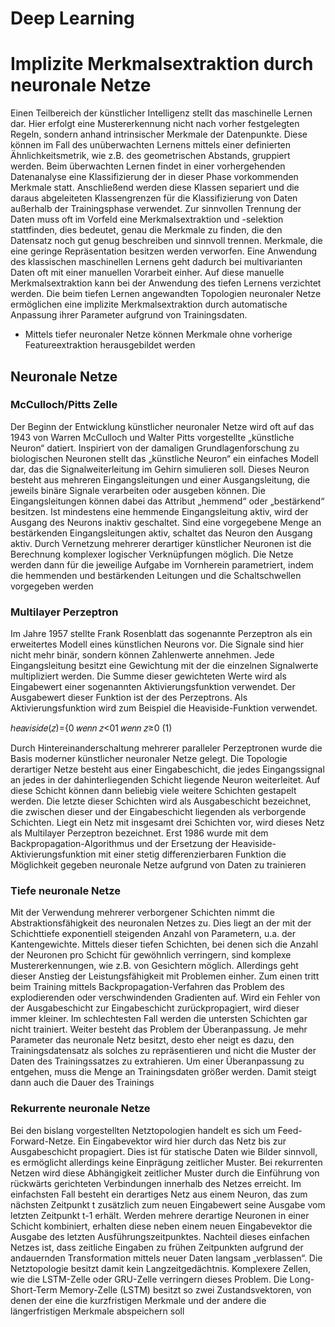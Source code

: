 # Deep Learning
# Implizite Merkmalsextraktion durch neuronale Netze
Einen Teilbereich der künstlicher Intelligenz stellt das maschinelle Lernen dar. Hier erfolgt eine Mustererkennung nicht nach vorher festgelegten Regeln, sondern anhand intrinsischer Merkmale der Datenpunkte. Diese können im Fall des unüberwachten Lernens mittels einer definierten Ähnlichkeitsmetrik, wie z.B. des geometrischen Abstands, gruppiert werden. Beim überwachten Lernen findet in einer vorhergehenden Datenanalyse eine Klassifizierung der in dieser Phase vorkommenden Merkmale statt. Anschließend werden diese Klassen separiert und die daraus abgeleiteten Klassengrenzen für die Klassifizierung von Daten außerhalb der Trainingsphase verwendet.
Zur sinnvollen Trennung der Daten muss oft im Vorfeld eine Merkmalsextraktion und -selektion stattfinden, dies bedeutet, genau die Merkmale zu finden, die den Datensatz noch gut genug beschreiben und sinnvoll trennen. Merkmale, die eine geringe Repräsentation besitzen werden verworfen. Eine Anwendung des klassischen maschinellen Lernens geht dadurch bei multivarianten Daten oft mit einer manuellen Vorarbeit einher. Auf diese manuelle Merkmalsextraktion kann bei der Anwendung des tiefen Lernens verzichtet werden. Die beim tiefen Lernen angewandten Topologien neuronaler Netze ermöglichen eine implizite Merkmalsextraktion durch automatische Anpassung ihrer Parameter aufgrund von Trainingsdaten.
  * Mittels tiefer neuronaler Netze können Merkmale ohne vorherige Featureextraktion herausgebildet werden
  
## Neuronale Netze
  
### McCulloch/Pitts Zelle
Der Beginn der Entwicklung künstlicher neuronaler Netze wird oft auf das 1943 von Warren McCulloch und Walter Pitts vorgestellte „künstliche Neuron“ datiert. Inspiriert von der damaligen Grundlagenforschung zu biologischen Neuronen stellt das „künstliche Neuron“ ein einfaches Modell dar, das die Signalweiterleitung im Gehirn simulieren soll. Dieses Neuron besteht aus mehreren Eingangsleitungen und einer Ausgangsleitung, die jeweils binäre Signale verarbeiten oder ausgeben können. Die Eingangsleitungen können dabei das Attribut „hemmend“ oder „bestärkend“ besitzen. Ist mindestens eine hemmende Eingangsleitung aktiv, wird der Ausgang des Neurons inaktiv geschaltet. Sind eine vorgegebene Menge an bestärkenden Eingangsleitungen aktiv, schaltet das Neuron den Ausgang aktiv. Durch Vernetzung mehrerer derartiger künstlicher Neuronen ist die Berechnung komplexer logischer Verknüpfungen möglich. Die Netze werden dann für die jeweilige Aufgabe im Vornherein parametriert, indem die hemmenden und bestärkenden Leitungen und die Schaltschwellen vorgegeben werden
  
### Multilayer Perzeptron
Im Jahre 1957 stellte Frank Rosenblatt das sogenannte Perzeptron als ein erweitertes Modell eines künstlichen Neurons vor. Die Signale sind hier nicht mehr binär, sondern können Zahlenwerte annehmen. Jede Eingangsleitung besitzt eine Gewichtung mit der die einzelnen Signalwerte multipliziert werden. Die Summe dieser gewichteten Werte wird als Eingabewert einer sogenannten Aktivierungsfunktion verwendet. Der Ausgabewert dieser Funktion ist der des Perzeptrons. Als Aktivierungsfunktion wird zum Beispiel die Heaviside-Funktion verwendet.
  
ℎ𝑒𝑎𝑣𝑖𝑠𝑖𝑑𝑒(𝑧)={0 𝑤𝑒𝑛𝑛 𝑧<01 𝑤𝑒𝑛𝑛 𝑧≥0 (1)
  
Durch Hintereinanderschaltung mehrerer paralleler Perzeptronen wurde die Basis moderner künstlicher neuronaler Netze gelegt. Die Topologie derartiger Netze besteht aus einer Eingabeschicht, die jedes Eingangssignal an jedes in der dahinterliegenden Schicht liegende Neuron weiterleitet. Auf diese Schicht können dann beliebig viele weitere Schichten gestapelt werden. Die letzte dieser Schichten wird als Ausgabeschicht bezeichnet, die zwischen dieser und der Eingabeschicht liegenden als verborgende Schichten. Liegt ein Netz mit insgesamt drei Schichten vor, wird dieses Netz als Multilayer Perzeptron bezeichnet. Erst 1986 wurde mit dem Backpropagation-Algorithmus und der Ersetzung der Heaviside-Aktivierungsfunktion mit einer stetig differenzierbaren Funktion die Möglichkeit gegeben neuronale Netze aufgrund von Daten zu trainieren
  
### Tiefe neuronale Netze
Mit der Verwendung mehrerer verborgener Schichten nimmt die Abstraktionsfähigkeit des neuronalen Netzes zu. Dies liegt an der mit der Schichttiefe exponentiell steigenden Anzahl von Parametern, u.a. der Kantengewichte. Mittels dieser tiefen Schichten, bei denen sich die Anzahl der Neuronen pro Schicht für gewöhnlich verringern, sind komplexe Mustererkennungen, wie z.B. von Gesichtern möglich. Allerdings geht dieser Anstieg der Leistungsfähigkeit mit Problemen einher. Zum einen tritt beim Training mittels Backpropagation-Verfahren das Problem des explodierenden oder verschwindenden Gradienten auf. Wird ein Fehler von der Ausgabeschicht zur Eingabeschicht zurückpropagiert, wird dieser immer kleiner. Im schlechtesten Fall werden die untersten Schichten gar nicht trainiert. Weiter besteht das Problem der Überanpassung. Je mehr Parameter das neuronale Netz besitzt, desto eher neigt es dazu, den Trainingsdatensatz als solches zu repräsentieren und nicht die Muster der Daten des Trainingssatzes zu extrahieren. Um einer Überanpassung zu entgehen, muss die Menge an Trainingsdaten größer werden. Damit steigt dann auch die Dauer des Trainings
  
### Rekurrente neuronale Netze
Bei den bislang vorgestellten Netztopologien handelt es sich um Feed-Forward-Netze. Ein Eingabevektor wird hier durch das Netz bis zur Ausgabeschicht propagiert. Dies ist für statische Daten wie Bilder sinnvoll, es ermöglicht allerdings keine Einprägung zeitlicher Muster. Bei rekurrenten Netzen wird diese Abhängigkeit zeitlicher Muster durch die Einführung von rückwärts gerichteten Verbindungen innerhalb des Netzes erreicht. Im einfachsten Fall besteht ein derartiges Netz aus einem Neuron, das zum nächsten Zeitpunkt t zusätzlich zum neuen Eingabewert seine Ausgabe vom letzten Zeitpunkt t-1 erhält. Werden mehrere derartige Neuronen in einer Schicht kombiniert, erhalten diese neben einem neuen Eingabevektor die Ausgabe des letzten Ausführungszeitpunktes. Nachteil dieses einfachen Netzes ist, dass zeitliche Eingaben zu frühen Zeitpunkten aufgrund der andauernden Transformation mittels neuer Daten langsam „verblassen“. Die Netztopologie besitzt damit kein Langzeitgedächtnis. Komplexere Zellen, wie die LSTM-Zelle oder GRU-Zelle verringern dieses Problem. Die Long-Short-Term Memory-Zelle (LSTM) besitzt so zwei Zustandsvektoren, von denen der eine die kurzfristigen Merkmale und der andere die längerfristigen Merkmale abspeichern soll